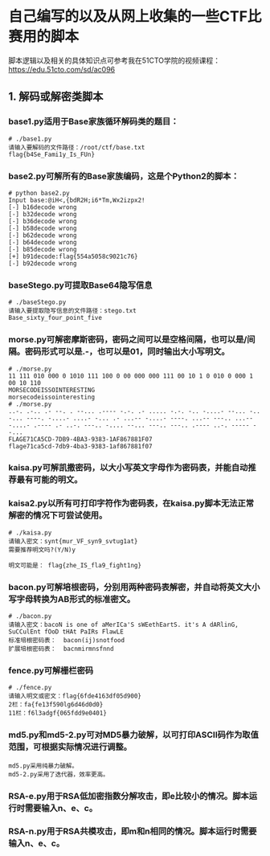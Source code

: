 # 自己编写的以及从网上收集的一些CTF比赛用的脚本
脚本逻辑以及相关的具体知识点可参考我在51CTO学院的视频课程：https://edu.51cto.com/sd/ac096
## 1. 解码或解密类脚本
### base1.py适用于Base家族循环解码类的题目：
```
# ./base1.py 
请输入要解码的文件路径：/root/ctf/base.txt
flag{b4Se_Fami1y_Is_FUn}
```
### base2.py可解所有的Base家族编码，这是个Python2的脚本：
```
# python base2.py 
Input base:@iH<,{bdR2H;i6*Tm,Wx2izpx2!
[-] b16decode wrong
[-] b32decode wrong
[-] b36decode wrong
[-] b58decode wrong
[-] b62decode wrong
[-] b64decode wrong
[-] b85decode wrong
[+] b91decode:flag{554a5058c9021c76} 
[-] b92decode wrong

```
### baseStego.py可提取Base64隐写信息
```
# ./baseStego.py 
请输入要提取隐写信息的文件路径：stego.txt
Base_sixty_four_point_five
```
### morse.py可解密摩斯密码，密码之间可以是空格间隔，也可以是/间隔。密码形式可以是.-，也可以是01，同时输出大小写明文。
```
# ./morse.py 
11 111 010 000 0 1010 111 100 0 00 000 000 111 00 10 1 0 010 0 000 1 00 10 110
MORSECODEISSOINTERESTING
morsecodeissointeresting
# ./morse.py 
..-. .-.. .- --. . --... .---- -.-. .- ..... -.-. -.. -....- --... -.. -... ----. -....- ....- -... .- ...-- -....- ----. ...-- ---.. ...-- -....- .---- .- ..-. ---.. -.... --... ---.. ---.. .---- ..-. ----- --...
FLAGE71CA5CD-7DB9-4BA3-9383-1AF867881F07
flage71ca5cd-7db9-4ba3-9383-1af867881f07
```
### kaisa.py可解凯撒密码，以大小写英文字母作为密码表，并能自动推荐最有可能的明文。
### kaisa2.py以所有可打印字符作为密码表，在kaisa.py脚本无法正常解密的情况下可尝试使用。
```
# ./kaisa.py 
请输入密文：synt{mur_VF_syn9_svtug1at}
需要推荐明文吗?(Y/N)y

明文可能是： flag{zhe_IS_fla9_fight1ng}
```
### bacon.py可解培根密码，分别用两种密码表解密，并自动将英文大小写字母转换为AB形式的标准密文。
```
# ./bacon.py 
请输入密文：bacoN is one of aMerICa'S sWEethEartS. it's A dARlinG, SuCCulEnt fOoD tHAt PaIRs FlawLE
标准培根密码表：  bacon(ij)snotfood
扩展培根密码表：  bacnmirmnsfnnd
```
### fence.py可解栅栏密码
```
# ./fence.py 
请输入明文或密文：flag{6fde4163df05d900}
2栏：fa{fe13f590lg6d46d0d0}
11栏：f6l3adgf{065fdd9e0401}
```
### md5.py和md5-2.py可对MD5暴力破解，以可打印ASCII码作为取值范围，可根据实际情况进行调整。
```
md5.py采用纯暴力破解。
md5-2.py采用了迭代器，效率更高。
```
### RSA-e.py用于RSA低加密指数分解攻击，即e比较小的情况。脚本运行时需要输入n、e、c。
### RSA-n.py用于RSA共模攻击，即m和n相同的情况。脚本运行时需要输入n、e、c。
